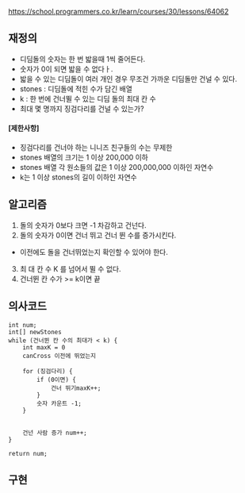 https://school.programmers.co.kr/learn/courses/30/lessons/64062


## 재정의
- 디딤돌의 숫자는 한 번 밟을때 1씩 줄어든다.
- 숫자가 0이 되면 밟을 수 없다ㅏ.
- 밟을 수 있는 디딤돌이 여러 개인 경우 무조건 가까운 디딤돌만 건널 수 있다.
- stones : 디딤돌에 적힌 수가 담긴 배열
- k : 한 번에 건너뛸 수 있는 디딤 돌의 최대 칸 수
- 최대 몇 명까지 징검다리를 건널 수 있는가?

#### [제한사항]
- 징검다리를 건너야 하는 니니즈 친구들의 수는 무제한
- stones 배열의 크기는 1 이상 200,000 이하
- stones 배열 각 원소들의 값은 1 이상 200,000,000 이하인 자연수
- k는 1 이상 stones의 길이 이하인 자연수


## 알고리즘
1. 돌의 숫자가 0보다 크면 -1 차감하고 건넌다.
2. 돌의 숫자가 0이면 건너 뛰고 건너 뛴 수를 증가시킨다.
  - 이전에도 돌을 건너뛰었는지 확인할 수 있어야 한다.
3. 최 대 칸 수 K 를 넘어서 뛸 수 없다.
6. 건너뛴 칸 수가 >= k이면 끝



## 의사코드
```
int num;
int[] newStones
while (건너뛴 칸 수의 최대가 < k) {
    int maxK = 0
    canCross 이전에 뛰었는지

    for (징검다리) {
        if (0이면) {
            건너 뛰기maxK++;
        }
        숫자 카운트 -1;
    }
    

    건넌 사람 증가 num++;
}

return num;
```


## 구현
